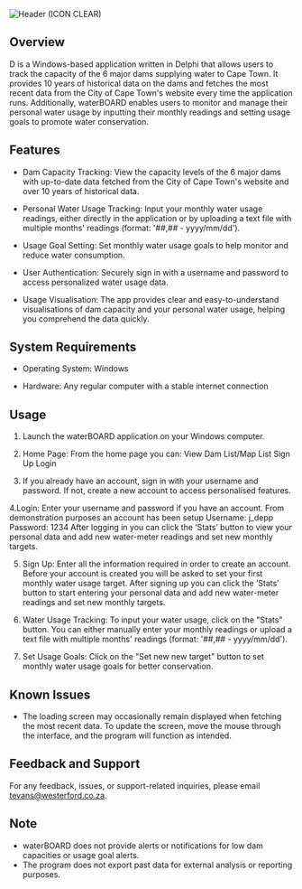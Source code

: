 ![Header (ICON CLEAR)](https://github.com/tevans2/waterBOARD/assets/112323985/79640a5d-90cc-43f8-8481-84413633dc15)

## Overview

D is a Windows-based application written in Delphi that allows users to track the capacity of the 6 major dams supplying water to Cape Town. It provides 10 years of historical data on the dams and fetches the most recent data from the City of Cape Town's website every time the application runs. Additionally, waterBOARD enables users to monitor and manage their personal water usage by inputting their monthly readings and setting usage goals to promote water conservation.

## Features

- Dam Capacity Tracking: View the capacity levels of the 6 major dams with up-to-date data fetched from the City of Cape Town's website and over 10 years of historical data.

- Personal Water Usage Tracking: Input your monthly water usage readings, either directly in the application or by uploading a text file with multiple months' readings (format: '##,## - yyyy/mm/dd').

- Usage Goal Setting: Set monthly water usage goals to help monitor and reduce water consumption.

- User Authentication: Securely sign in with a username and password to access personalized water usage data.

- Usage Visualisation: The app provides clear and easy-to-understand visualisations of dam capacity and your personal water usage, helping you comprehend the data quickly.

## System Requirements

- Operating System: Windows

- Hardware: Any regular computer with a stable internet connection

## Usage

1. Launch the waterBOARD application on your Windows computer.

2. Home Page:
From the home page you can:
View Dam List/Map List
Sign Up
Login

3. If you already have an account, sign in with your username and password. If not, create a new account to access personalised features.

4.Login:
Enter your username and password if you have an account.
From demonstration purposes an account has been setup
Username:	j_depp
Password:	1234
After logging in you can click the ‘Stats’ button to view your personal data and add new water-meter readings and set new monthly targets.

5. Sign Up:
Enter all the information required in order to create an account.
Before your account is created you will be asked to set your first monthly water usage target.
After signing up you can click the ‘Stats’ button to start entering your personal data and add new water-meter readings and set new monthly targets.

6. Water Usage Tracking: 
To input your water usage, click on the "Stats" button.
You can either manually enter your monthly readings or upload a text file with multiple months' readings (format: '##,## - yyyy/mm/dd').

7. Set Usage Goals:
Click on the "Set new new target" button to set monthly water usage goals for better conservation.

## Known Issues

- The loading screen may occasionally remain displayed when fetching the most recent data. To update the screen, move the mouse through the interface, and the program will function as intended.

## Feedback and Support

For any feedback, issues, or support-related inquiries, please email tevans@westerford.co.za.

## Note

- waterBOARD does not provide alerts or notifications for low dam capacities or usage goal alerts.
- The program does not export past data for external analysis or reporting purposes.




